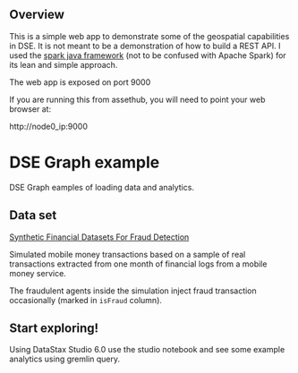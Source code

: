 
## Overview
This is a simple web app to demonstrate some of the geospatial capabilities in DSE.  It is not meant to be a demonstration of how to build a REST API. I used the [spark java framework](http://sparkjava.com/) (not to be confused with Apache Spark) for its lean and simple approach.

The web app is exposed on port 9000

If you are running this from assethub, you will need to point your web browser at:

http://node0_ip:9000

# DSE Graph example

DSE Graph eamples of loading data and analytics.

## Data set

[Synthetic Financial Datasets For Fraud Detection](https://www.kaggle.com/ntnu-testimon/paysim1)

Simulated mobile money transactions based on a sample of real transactions extracted from one month of financial logs from a mobile money service.

The fraudulent agents inside the simulation inject fraud transaction occasionally (marked in `isFraud` column).

## Start exploring!

Using DataStax Studio 6.0 use the studio notebook and see some example analytics using gremlin query.

